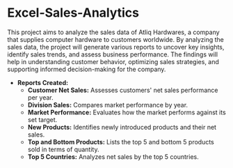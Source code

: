 # Excel-Sales-Analytics

This project aims to analyze the sales data of Atliq Hardwares, a company that supplies computer hardware to customers worldwide. By analyzing the sales data, the project will generate various reports to uncover key insights, identify sales trends, and assess business performance. The findings will help in understanding customer behavior, optimizing sales strategies, and supporting informed decision-making for the company.


- **Reports Created:**
  - **Customer Net Sales:** Assesses customers' net sales performance per year.
  - **Division Sales:** Compares market performance by year.
  - **Market Performance:** Evaluates how the market performs against its set target.
  - **New Products:** Identifies newly introduced products and their net sales.
  - **Top and Bottom Products:** Lists the top 5 and bottom 5 products sold in terms of quantity.
  - **Top 5 Countries:** Analyzes net sales by the top 5 countries.


